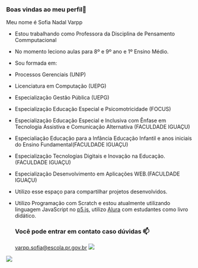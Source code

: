### Boas vindas ao meu perfil💙

Meu nome é Sofia Nadal Varpp

- Estou trabalhando como Professora da Disciplina de Pensamento Commputacional
- No momento leciono aulas para 8º e 9º ano e 1º Ensino Médio.
- Sou formada em:
- Processos Gerenciais (UNIP)
- Licenciatura em Computação (UEPG)
- Especialização Gestão Pública (UEPG)
- Especialização Educação Especial e Psicomotricidade (FOCUS)
- Especialização Educação Especial  e Inclusiva com Ênfase em Tecnologia Assistiva e Comunicação Alternativa (FACULDADE IGUAÇU)
- Especialiação Educação para a Infância Educação Infantil e anos iniciais do Ensino Fundamental(FACULDADE IGUAÇU)
- Especialização Tecnologias Digitais e Inovação na Educação.(FACULDADE IGUAÇU)
- Especialização Desenvolvimento em Aplicações WEB.(FACULDADE IGUAÇU)
- Utilizo esse espaço para compartilhar projetos desenvolvidos.
- Utilizo Programação com Scratch e estou atualmente utilizando linguagem JavaScript no [p5.js](https://p5js.org), utilizo [Alura](https://wwww.alura.com.br)  com estudantes como livro didático.

  ### Você pode entrar em contato caso dúvidas 📫
  
  varpp.sofia@escola.pr.gov.br
  ![]( https://media.tenor.com/H-t9vVp0XUsAAAAM/cartoon-workhard.gif)
  
![](https://lh5.googleusercontent.com/-4p6h5-4x5jk/UOoliUsdTRI/AAAAAAAAUK0/qGpbgQDy-k0/s270/bart.gif)
